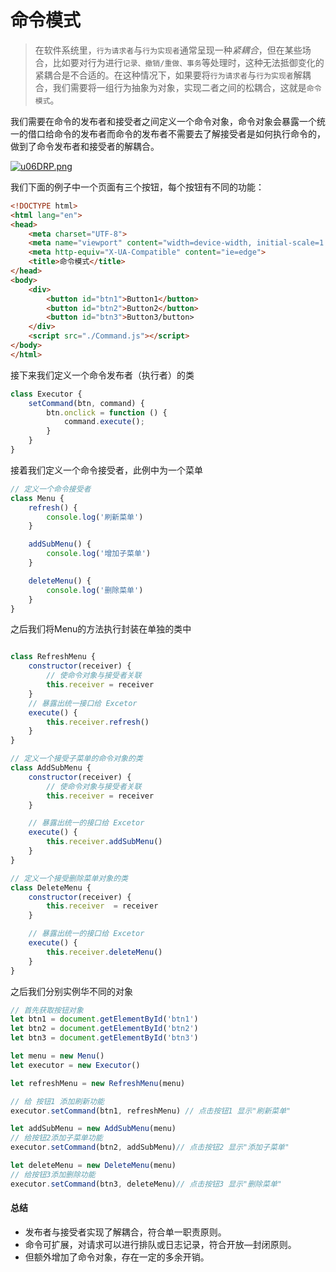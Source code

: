 # 命令模式

> 在软件系统里，`行为请求者`与`行为实现者`通常呈现一种*紧耦合*，但在某些场合，比如要对行为进行`记录、撤销/重做、事务`等处理时，这种无法抵御变化的紧耦合是不合适的。在这种情况下，如果要将`行为请求者`与`行为实现者`解耦合，我们需要将一组行为抽象为对象，实现二者之间的松耦合，这就是`命令模式`。

我们需要在命令的发布者和接受者之间定义一个命令对象，命令对象会暴露一个统一的借口给命令的发布者而命令的发布者不需要去了解接受者是如何执行命令的，做到了命令发布者和接受者的解耦合。

[![u06DRP.png](https://s2.ax1x.com/2019/10/03/u06DRP.png)](https://imgchr.com/i/u06DRP)

我们下面的例子中一个页面有三个按钮，每个按钮有不同的功能：

```html
<!DOCTYPE html>
<html lang="en">
<head>
    <meta charset="UTF-8">
    <meta name="viewport" content="width=device-width, initial-scale=1.0">
    <meta http-equiv="X-UA-Compatible" content="ie=edge">
    <title>命令模式</title>
</head>
<body>
    <div>
        <button id="btn1">Button1</button>
        <button id="btn2">Button2</button>
        <button id="btn3">Button3/button>
    </div>
    <script src="./Command.js"></script>
</body>
</html>
```

接下来我们定义一个命令发布者（执行者）的类

```javascript
class Executor {
    setCommand(btn, command) {
        btn.onclick = function () {
            command.execute();
        }
    }
}  
```

接着我们定义一个命令接受者，此例中为一个菜单

```javascript
// 定义一个命令接受者
class Menu {
    refresh() {
        console.log('刷新菜单')
    }

    addSubMenu() {
        console.log('增加子菜单')
    }

    deleteMenu() {
        console.log('删除菜单')
    }
}
```

之后我们将Menu的方法执行封装在单独的类中

```js

class RefreshMenu {
    constructor(receiver) {
        // 使命令对象与接受者关联
        this.receiver = receiver
    }
    // 暴露出统一接口给 Excetor
    execute() {
        this.receiver.refresh()
    }
}

// 定义一个接受子菜单的命令对象的类
class AddSubMenu {
    constructor(receiver) {
        // 使命令对象与接受者关联
        this.receiver = receiver
    }

    // 暴露出统一的接口给 Excetor
    execute() {
        this.receiver.addSubMenu()
    }
}

// 定义一个接受删除菜单对象的类
class DeleteMenu {
    constructor(receiver) {
        this.receiver  = receiver
    }

    // 暴露出统一的接口给 Excetor
    execute() {
        this.receiver.deleteMenu()
    }
}

```

之后我们分别实例华不同的对象

```javascript
// 首先获取按钮对象
let btn1 = document.getElementById('btn1')
let btn2 = document.getElementById('btn2')
let btn3 = document.getElementById('btn3')

let menu = new Menu()
let executor = new Executor()

let refreshMenu = new RefreshMenu(menu)

// 给 按钮1 添加刷新功能
executor.setCommand(btn1, refreshMenu) // 点击按钮1 显示"刷新菜单"

let addSubMenu = new AddSubMenu(menu)
// 给按钮2添加子菜单功能
executor.setCommand(btn2, addSubMenu)// 点击按钮2 显示"添加子菜单"

let deleteMenu = new DeleteMenu(menu)
// 给按钮3添加删除功能
executor.setCommand(btn3, deleteMenu)// 点击按钮3 显示"删除菜单"

```



#### 总结

- 发布者与接受者实现了解耦合，符合单一职责原则。
- 命令可扩展，对请求可以进行排队或日志记录，符合开放—封闭原则。
- 但额外增加了命令对象，存在一定的多余开销。